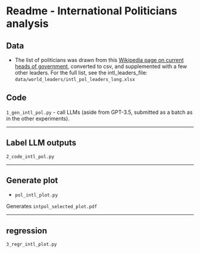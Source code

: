 # Readme - International Politicians analysis


## Data


- The list of politicians was drawn from this [Wikipedia page on current heads of government](https://en.wikipedia.org/wiki/List_of_current_heads_of_state_and_government), converted to csv, and supplemented with a few other leaders. For the full list, see the intl_leaders_file: `data/world_leaders/intl_pol_leaders_long.xlsx`


## Code


`1_gen_intl_pol.py` - call LLMs (aside from GPT-3.5, submitted as a batch as in the other experiments).

---
## Label LLM outputs

`2_code_intl_pol.py`



---
## Generate plot

- `pol_intl_plot.py`

Generates `intpol_selected_plot.pdf`

---
## regression

`3_regr_intl_plot.py`
